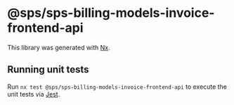 # @sps/sps-billing-models-invoice-frontend-api

This library was generated with [Nx](https://nx.dev).

## Running unit tests

Run `nx test @sps/sps-billing-models-invoice-frontend-api` to execute the unit tests via [Jest](https://jestjs.io).
